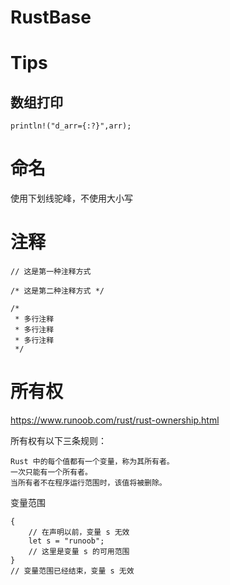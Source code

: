 # RustBase



# Tips
## 数组打印
```
println!("d_arr={:?}",arr);
```

# 命名
使用下划线驼峰，不使用大小写


# 注释
```
// 这是第一种注释方式

/* 这是第二种注释方式 */

/*
 * 多行注释
 * 多行注释
 * 多行注释
 */
```


# 所有权
https://www.runoob.com/rust/rust-ownership.html

所有权有以下三条规则：
```aidl
Rust 中的每个值都有一个变量，称为其所有者。
一次只能有一个所有者。
当所有者不在程序运行范围时，该值将被删除。
```
变量范围
```
{
    // 在声明以前，变量 s 无效
    let s = "runoob";
    // 这里是变量 s 的可用范围
}
// 变量范围已经结束，变量 s 无效
```